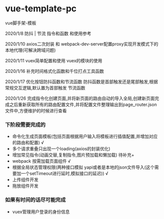 # vue-template-pc
vue脚手架-模板



2020/1/8 防抖 | 节流 指令和函数 和使用参考

2020/1/10 axios二次封装 和 webpack-dev-server配置proxy实现开发模式下的本地代理(可解决跨域问题)

2020/1/11 vuex简单配置和使用 vuex的模块的使用 

2020/1/16 补充时间格式化函数和千位打点工具函数

2020/1/17 优化按钮防抖函数和节流函数
        防抖函数是首部触发还是尾部触发,根据常规交互逻辑,默认置为首部触发
        节流函数
        
2020/1/26 完成指令化创建页面,并将新页面的路由自动的导入全局,创建新页面完成之后重新获取所有的路由配置文件,并将配置文件整理输出到page_router.json文件中,方便维护的时候进行查看


### 下阶段需要完成的
* 命令化生成页面模板(包括页面根据用户输入将模板进行插值配置,并增加对应的路由和配置)    √
* 多个请求重叠只出现一个loading(axios的封装优化)                                 
* 增加常见指令(动画交替,复制指令,图片预加载和懒加载)                                待补充+
* webpack 按需加载页面组件                                                        √
* 根据全局状态管理权限(两种接口模拟 yapi或者是本地的json文件导入(这个需要加一个setTimeout进行延时,模拟接口的延迟))                                                               √
* 上传组件开发
* 拖放组件开发



### 如果有时间的话尽可能完成
* vuex管理用户登录的身份信息
